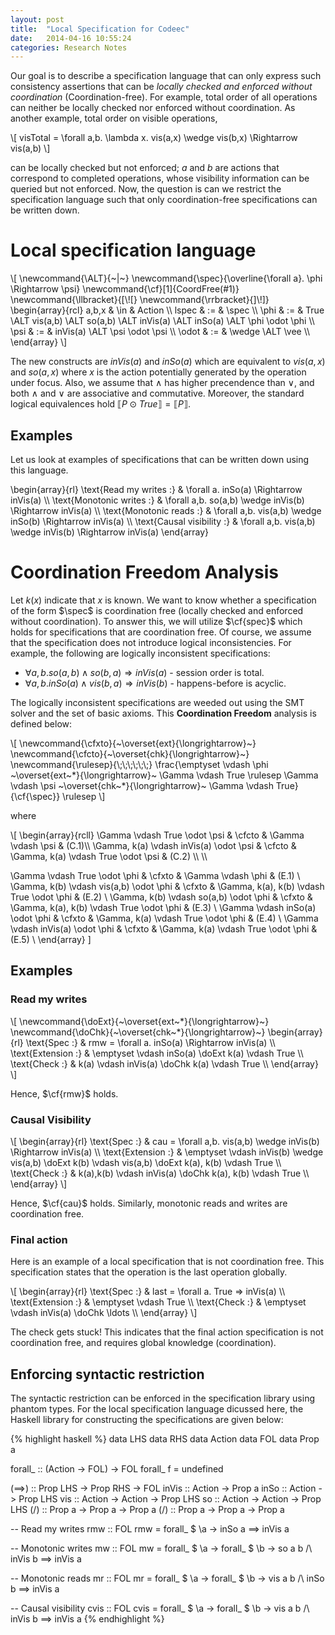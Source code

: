 ```yaml
---
layout: post
title:  "Local Specification for Codeec"
date:   2014-04-16 10:55:24
categories: Research Notes
---
```


Our goal is to describe a specification language that can only express such
consistency assertions that can be *locally checked and enforced without
coordination* (Coordination-free). For example, total order of all operations
can neither be locally checked nor enforced without coordination. As another
example, total order on visible operations,

<div>
\[
visTotal = \forall a,b. \lambda x. vis(a,x) \wedge vis(b,x) \Rightarrow vis(a,b)
\]
</div>

can be locally checked but not enforced; $a$ and $b$ are actions that
correspond to completed operations, whose visibility information can be queried
but not enforced. Now, the question is can we restrict the specification
language such that only coordination-free specifications can be written down.

# Local specification language

<div>
\[
\newcommand{\ALT}{~|~}
\newcommand{\spec}{\overline{\forall a}. \phi \Rightarrow \psi}
\newcommand{\cf}[1]{CoordFree(#1)}
\newcommand{\llbracket}{[\![}
\newcommand{\rrbracket}{]\!]}
\begin{array}{rcl}
a,b,x  & \in & Action \\
lspec  & :=  &  \spec \\
\phi   & :=  & True \ALT vis(a,b) \ALT so(a,b) \ALT inVis(a) \ALT inSo(a) \ALT \phi \odot \phi \\
\psi   & :=  & inVis(a) \ALT \psi \odot \psi \\
\odot  & :=  & \wedge \ALT \vee \\
\end{array}
\]
</div>

The new constructs are $inVis(a)$ and $inSo(a)$ which are equivalent to
$vis(a,x)$ and $so(a,x)$ where $x$ is the action potentially generated by the
operation under focus. Also, we assume that $\wedge$ has higher precendence
than $\vee$, and both $\wedge$ and $\vee$ are associative and commutative.
Moreover, the standard logical equivalences hold $\llbracket P \odot True
\rrbracket = \llbracket P \rrbracket$.

## Examples

Let us look at examples of specifications that can be written down using this
language.

<div>
\begin{array}{rl}
\text{Read my writes :} & \forall a. inSo(a) \Rightarrow inVis(a) \\
\text{Monotonic writes :} & \forall a,b. so(a,b) \wedge inVis(b) \Rightarrow inVis(a) \\
\text{Monotonic reads :} & \forall a,b. vis(a,b) \wedge inSo(b) \Rightarrow inVis(a) \\
\text{Causal visibility :} & \forall a,b. vis(a,b) \wedge inVis(b) \Rightarrow inVis(a)
\end{array}
</div>

# Coordination Freedom Analysis

Let $k(x)$ indicate that $x$ is known. We want to know whether a specification
of the form $\spec$ is coordination free (locally checked and enforced without
coordination). To answer this, we will utilize $\cf{spec}$ which holds for
specifications that are coordination free. Of course, we assume that the
specification does not introduce logical inconsistencies. For example, the
following are logically inconsistent specifications:

* $\forall a,b. so(a,b) \wedge so(b,a) \Rightarrow inVis(a)$ - session order is total.
* $\forall a,b. inSo(a) \wedge vis(b,a) \Rightarrow inVis(b)$ - happens-before is acyclic.

The logically inconsistent specifications are weeded out using the SMT solver
and the set of basic axioms. This **Coordination Freedom** analysis is defined
below:

<div>
\[
\newcommand{\cfxto}{~\overset{ext}{\longrightarrow}~}
\newcommand{\cfcto}{~\overset{chk}{\longrightarrow}~}
\newcommand{\rulesep}{\;\;\;\;\;\;}
\frac{\emptyset \vdash \phi ~\overset{ext~*}{\longrightarrow}~ \Gamma \vdash True \rulesep
      \Gamma \vdash \psi ~\overset{chk~*}{\longrightarrow}~ \Gamma \vdash True}
     {\cf{\spec}} \rulesep
\]
</div>

where

<div>
\[
\begin{array}{rcll}
\Gamma \vdash True \odot \psi & \cfcto & \Gamma \vdash \psi & (C.1)\\
\Gamma, k(a) \vdash inVis(a) \odot \psi & \cfcto & \Gamma, k(a) \vdash True \odot \psi & (C.2) \\ \\

\Gamma \vdash True \odot \phi & \cfxto & \Gamma \vdash \phi & (E.1) \\
\Gamma, k(b) \vdash vis(a,b) \odot \phi & \cfxto & \Gamma, k(a), k(b) \vdash True \odot \phi & (E.2) \\
\Gamma, k(b) \vdash so(a,b) \odot \phi & \cfxto & \Gamma, k(a), k(b) \vdash True \odot \phi & (E.3) \\
\Gamma \vdash inSo(a) \odot \phi & \cfxto & \Gamma, k(a) \vdash True \odot \phi & (E.4) \\
\Gamma \vdash inVis(a) \odot \phi & \cfxto & \Gamma, k(a) \vdash True \odot \phi & (E.5) \\
\end{array}
\]
</div>

## Examples

### Read my writes

<div>
\[
\newcommand{\doExt}{~\overset{ext~*}{\longrightarrow}~}
\newcommand{\doChk}{~\overset{chk~*}{\longrightarrow}~}
\begin{array}{rl}
\text{Spec :} 		& rmw = \forall a. inSo(a) \Rightarrow inVis(a) \\
\text{Extension :} 	& \emptyset \vdash inSo(a)
					  \doExt k(a) \vdash True \\
\text{Check :}		& k(a) \vdash inVis(a)
                      \doChk k(a) \vdash True \\
\end{array}
\]
</div>

Hence, $\cf{rmw}$ holds.

### Causal Visibility

<div>
\[
\begin{array}{rl}
\text{Spec :} 		& cau = \forall a,b. vis(a,b) \wedge inVis(b) \Rightarrow inVis(a) \\
\text{Extension :} 	& \emptyset \vdash inVis(b) \wedge vis(a,b)
                      \doExt k(b) \vdash vis(a,b)
					  \doExt k(a), k(b) \vdash True \\
\text{Check :}		& k(a),k(b) \vdash inVis(a)
                      \doChk k(a), k(b) \vdash True \\
\end{array}
\]
</div>

Hence, $\cf{cau}$ holds. Similarly, monotonic reads and writes are coordination free.

### Final action

Here is an example of a local specification that is not coordination free. This
specification states that the operation is the last operation globally.

<div>
\[
\begin{array}{rl}
\text{Spec :} & last = \forall a. True => inVis(a) \\
\text{Extension :} & \emptyset \vdash True \\
\text{Check :} & \emptyset \vdash inVis(a) \doChk \ldots \\
\end{array}
\]
</div>

The check gets stuck! This indicates that the final action specification is not
coordination free, and requires global knowledge (coordination).

## Enforcing syntactic restriction

The syntactic restriction can be enforced in the specification library using
phantom types. For the local specification language dicussed here, the Haskell
library for constructing the specifications are given below:

{% highlight haskell %}
data LHS
data RHS
data Action
data FOL
data Prop a

forall_ :: (Action -> FOL) -> FOL
forall_ f = undefined

(==>) :: Prop LHS -> Prop RHS -> FOL
inVis :: Action -> Prop a
inSo :: Action -> Prop LHS
vis :: Action -> Action -> Prop LHS
so :: Action -> Action -> Prop LHS
(\/) :: Prop a -> Prop a -> Prop a
(/\) :: Prop a -> Prop a -> Prop a

-- Read my writes
rmw :: FOL
rmw = forall_ $ \a -> inSo a ==> inVis a

-- Monotonic writes
mw :: FOL
mw = forall_ $ \a -> forall_ $ \b -> so a b /\ inVis b ==> inVis a

-- Monotonic reads
mr :: FOL
mr = forall_ $ \a -> forall_ $ \b -> vis a b /\ inSo b ==> inVis a

-- Causal visibility
cvis :: FOL
cvis = forall_ $ \a -> forall_ $ \b -> vis a b /\ inVis b ==> inVis a
{% endhighlight %}
